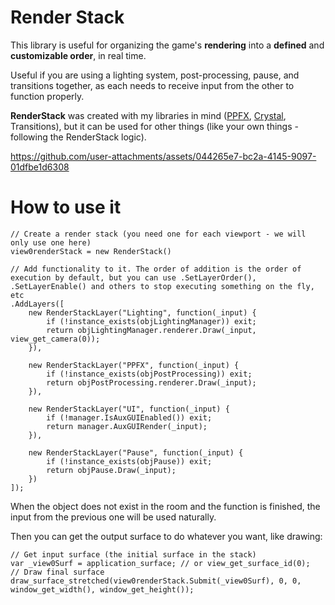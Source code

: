 # Render Stack

This library is useful for organizing the game's **rendering** into a **defined** and **customizable order**, in real time.

Useful if you are using a lighting system, post-processing, pause, and transitions together, as each needs to receive input from the other to function properly.

**RenderStack** was created with my libraries in mind ([PPFX](https://foxyofjungle.itch.io/post-processing-fx), [Crystal](https://foxyofjungle.itch.io/crystal-2d-lighting-engine), Transitions), but it can be used for other things (like your own things - following the RenderStack logic).

https://github.com/user-attachments/assets/044265e7-bc2a-4145-9097-01dfbe1d6308

# How to use it

```gml
// Create a render stack (you need one for each viewport - we will only use one here)
view0renderStack = new RenderStack()

// Add functionality to it. The order of addition is the order of execution by default, but you can use .SetLayerOrder(), .SetLayerEnable() and others to stop executing something on the fly, etc
.AddLayers([
	new RenderStackLayer("Lighting", function(_input) {
		if (!instance_exists(objLightingManager)) exit;
		return objLightingManager.renderer.Draw(_input, view_get_camera(0));
	}),
	
	new RenderStackLayer("PPFX", function(_input) {
		if (!instance_exists(objPostProcessing)) exit;
		return objPostProcessing.renderer.Draw(_input);
	}),
	
	new RenderStackLayer("UI", function(_input) {
		if (!manager.IsAuxGUIEnabled()) exit;
		return manager.AuxGUIRender(_input);
	}),
	
	new RenderStackLayer("Pause", function(_input) {
		if (!instance_exists(objPause)) exit;
		return objPause.Draw(_input);
	})
]);
```
When the object does not exist in the room and the function is finished, the input from the previous one will be used naturally.

Then you can get the output surface to do whatever you want, like drawing:
```gml
// Get input surface (the initial surface in the stack)
var _view0Surf = application_surface; // or view_get_surface_id(0);
// Draw final surface
draw_surface_stretched(view0renderStack.Submit(_view0Surf), 0, 0, window_get_width(), window_get_height());
```
